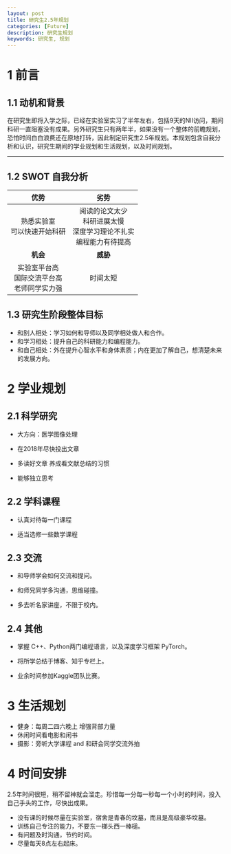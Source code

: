 ```yaml
---
layout: post
title: 研究生2.5年规划
categories: [Future]
description: 研究生规划
keywords: 研究生, 规划
---
```


# 1 前言

## 1.1 动机和背景

在研究生即将入学之际，已经在实验室实习了半年左右，包括9天的NII访问，期间科研一直阻塞没有成果。另外研究生只有两年半，如果没有一个整体的前瞻规划，恐怕时间白白浪费还在原地打转，因此制定研究生2.5年规划。本规划包含自我分析和认识，研究生期间的学业规划和生活规划，以及时间规划。

---

## 1.2 SWOT 自我分析

|              **优势**              |                  **劣势**                  |
| :------------------------------: | :--------------------------------------: |
|        熟悉实验室<br>可以快速开始科研         | 阅读的论文太少<br>科研进展太慢<br>深度学习理论不扎实<br>编程能力有待提高 |
|              **机会**              |                  **威胁**                  |
| 实验室平台高<br>国际交流平台高<br>老师同学实力强 |                   时间太短                   |

## 1.3 研究生阶段整体目标

- 和别人相处：学习如何和导师以及同学相处做人和合作。
- 和学习相处：提升自己的科研能力和编程能力。
- 和自己相处：外在提升心智水平和身体素质；内在更加了解自己，想清楚未来的发展方向。

# 2 学业规划

## 2.1 科学研究

- 大方向：医学图像处理

- 在2018年尽快投出文章

- 多读好文章 养成看文献总结的习惯

- 能够独立思考

## 2.2 学科课程

- 认真对待每一门课程

- 适当选修一些数学课程

## 2.3 交流

- 和导师学会如何交流和提问。

- 和师兄同学多沟通，思维碰撞。

- 多去听名家讲座，不限于校内。

## 2.4 其他

- 掌握 C++、Python两门编程语言，以及深度学习框架 PyTorch。

- 将所学总结于博客、知乎专栏上。

- 业余时间参加Kaggle团队比赛。

# 3 生活规划

- 健身：每周二四六晚上 增强背部力量
- 休闲时间看电影和闲书
- 摄影：旁听大学课程 and 和研会同学交流外拍

# 4 时间安排

2.5年时间很短，稍不留神就会溜走。珍惜每一分每一秒每一个小时的时间，投入自己手头的工作，尽快出成果。

- 没有课的时候尽量在实验室，宿舍是青春的坟墓，而且是高级豪华坟墓。
- 训练自己专注的能力，不要东一榔头西一棒槌。
- 有问题及时沟通，节约时间。
- 尽量每天8点左右起床。